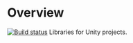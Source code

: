 # Overview

[![Build status](https://ci.appveyor.com/api/projects/status/9d32b06llpcopfao?svg=true)](https://ci.appveyor.com/project/thegoldenmule/create-commons-unity) Libraries for Unity projects.
